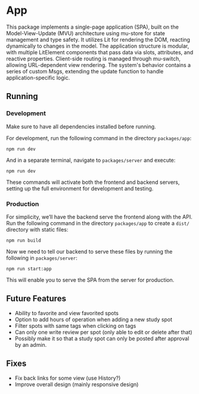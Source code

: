 # App

This package implements a single-page application (SPA), built on the Model-View-Update (MVU) architecture using mu-store for state management and type safety. It utilizes Lit for rendering the DOM, reacting dynamically to changes in the model. The application structure is modular, with multiple LitElement components that pass data via slots, attributes, and reactive properties. Client-side routing is managed through mu-switch, allowing URL-dependent view rendering. The system's behavior contains a series of custom Msgs, extending the update function to handle application-specific logic.

## Running

### Development

Make sure to have all dependencies installed before running.

For development, run the following command in the directory `packages/app`:

```shell
npm run dev
```
And in a separate terminal, navigate to `packages/server` and execute:

```shell
npm run dev
```

These commands will activate both the frontend and backend servers, setting up the full environment for development and testing.

### Production

For simplicity, we’ll have the backend serve the frontend along with the API. Run the following command in the directory `packages/app` to create a `dist/` directory with static files:

```shell
npm run build
```

Now we need to tell our backend to serve these files by running the following in `packages/server`: 

```shell
npm run start:app
```

This will enable you to serve the SPA from the server for production.

## Future Features
- Ability to favorite and view favorited spots
- Option to add hours of operation when adding a new study spot
- Filter spots with same tags when clicking on tags
- Can only one write review per spot (only able to edit or delete after that)
- Possibly make it so that a study spot can only be posted after approval by an admin.

## Fixes
- Fix back links for some view (use History?)
- Improve overall design (mainly responsive design)

